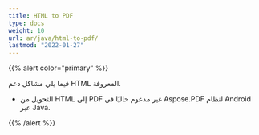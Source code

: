 ```yaml
---
title: HTML to PDF
type: docs
weight: 10
url: ar/java/html-to-pdf/
lastmod: "2022-01-27"
---
```


{{% alert color="primary" %}}

فيما يلي مشاكل دعم HTML المعروفة.

- التحويل من HTML إلى PDF غير مدعوم حاليًا في Aspose.PDF لنظام Android عبر Java.

{{% /alert %}}